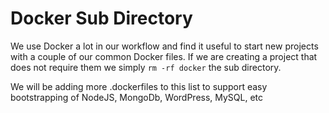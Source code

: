 # Docker Sub Directory

We use Docker a lot in our workflow and find it useful to start new projects with a couple of our common Docker files. If we are creating a project that does not require them we simply `rm -rf docker` the sub directory.

We will be adding more .dockerfiles to this list to support easy bootstrapping of NodeJS, MongoDb, WordPress, MySQL, etc
